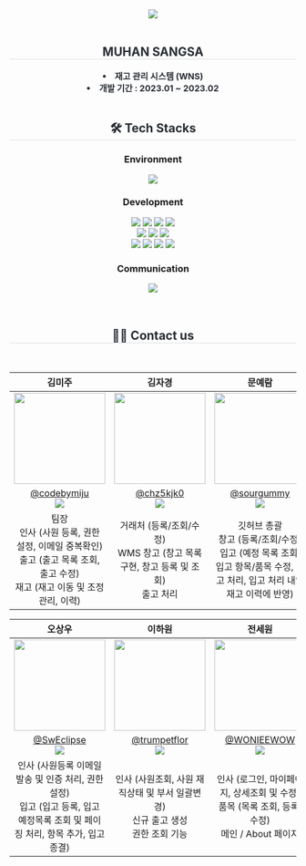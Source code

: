  

<div align= "center">
    <img src="https://capsule-render.vercel.app/api?type=rounded&color=0068f0&height=120&text=MUHAN%20SANGSA&animation=blink&fontColor=ffffff&fontSize=60" />
    </div>
    <br>
    <div align= "center"> 
    <h2 style="border-bottom: 1px solid #d8dee4; color: #282d33;"> MUHAN SANGSA </h2>  
    <div style="font-weight: 700; font-size: 15px; text-align: center; color: #282d33;"> <li> 재고 관리 시스템 (WNS)</li><li> 개발 기간 : 2023.01 ~ 2023.02</li> </div> 
    </div>
    <br>
    <div align= "center">
    <h2 style="border-bottom: 1px solid #d8dee4; color: #282d33;"> 🛠️ Tech Stacks </h2> 
    </div>
    
  <div>
    <div style="margin: 0 auto; text-align: center;" align= "center">
        <h3> Environment </h3>
          <img src="https://img.shields.io/badge/Github-181717?style=for-the-badge&logo=Github&logoColor=white">
        <h3> Development </h3>
          <img src="https://img.shields.io/badge/Java-007396?style=for-the-badge&logo=Java&logoColor=white">
          <img src="https://img.shields.io/badge/Javascript-F7DF1E?style=for-the-badge&logo=Javascript&logoColor=white">
          <img src="https://img.shields.io/badge/Spring-6DB33F?style=for-the-badge&logo=Spring&logoColor=white">
          <img src="https://img.shields.io/badge/CSS3-1572B6?style=for-the-badge&logo=CSS3&logoColor=white">
          <br>
          <img src="https://img.shields.io/badge/MySQL-4479A1?style=for-the-badge&logo=MySQL&logoColor=white">
          <img src="https://img.shields.io/badge/Amazon AWS-232F3E?style=for-the-badge&logo=amazon aws&logoColor=white"> 
          <img src="https://img.shields.io/badge/linux-FCC624?style=for-the-badge&logo=linux&logoColor=black"> 
          <br>
          <img src="https://img.shields.io/badge/Apache Tomcat-F8DC75?style=for-the-badge&logo=Apache Tomcat&logoColor=white">
          <img src="https://img.shields.io/badge/HTML5-E34F26?style=for-the-badge&logo=HTML5&logoColor=white">
          <img src="https://img.shields.io/badge/jQuery-0769AD?style=for-the-badge&logo=jQuery&logoColor=white">
          <img src="https://img.shields.io/badge/Bootstrap-7952B3?style=for-the-badge&logo=Bootstrap&logoColor=white">
          <br>
        <h3> Communication </h3>
          <img src="https://img.shields.io/badge/Notion-000000?style=for-the-badge&logo=Notion&logoColor=white">
      <br>
      <br>
      <br>
    </div>
  </div>
  
<div align= "center"> 
    <div align= "center"> 
    <h2 style="border-bottom: 1px solid #d8dee4; color: #282d33;"> 🧑‍💻 Contact us </h2> <br> 
    </div>
    

|      김미주       |          김자경         |       문예람         |                                                                                                               
| :------------------------------------------------------------------------------: | :---------------------------------------------------------------------------------------------------------------------------------------------------: | :---------------------------------------------------------------------------------------------------------------------------------------------------------------------------------------------------: | 
|   <img width="160px" src="https://github.com/sourgummy/thisteam/assets/118324239/6aeb5919-d04d-43ac-98c7-bc96af422328" />    |                      <img width="160px" src="https://github.com/sourgummy/thisteam/assets/118324239/4dc86e46-d621-4729-b3e8-786c354dbe10" />    |                   <img width="160px" src="https://github.com/sourgummy/thisteam/assets/118324239/604d9c47-86c4-4403-9ea8-a1c985e51a2a"/>   |
|   [@codebymiju](https://github.com/codebymiju) <br> <a href="mailto:miju.kim.kr@gmail.com"><img src="https://img.shields.io/badge/Gmail-d14836?style=flat-square&logo=Gmail&logoColor=white&link=miju.kim.kr@gmail.com"/></a>  |    [@chz5kjk0](https://github.com/chz5kjk0) <br> <a href="mailto:chz5kjk0@gmail.com"><img src="https://img.shields.io/badge/Gmail-d14836?style=flat-square&logo=Gmail&logoColor=white&link=chz5kjk0@gmail.com"/></a>  | [@sourgummy](https://github.com/s) <br> <a href="mailto:creamy.9416@gmail.com"><img src="https://img.shields.io/badge/Gmail-d14836?style=flat-square&logo=Gmail&logoColor=white&link=creamy.9416@gmail.com"/></a>  |
| 팀장 <br> 인사 (사원 등록, 권한 설정, 이메일 중복확인) <br> 출고 (출고 목록 조회, 출고 수정) <BR> 재고 (재고 이동 및 조정 관리, 이력) | 거래처 (등록/조회/수정) <br> WMS 창고 (창고 목록 구현, 창고 등록 및 조회) <br> 출고 처리 | 깃허브 총괄 <br> 창고 (등록/조회/수정) <br> 입고 (예정 목록 조회, 입고 항목/품목 수정, 입고 처리, 입고 처리 내역 재고 이력에 반영) |




|      오상우       |          이하원         |       전세원         |                                                                                                               
| :------------------------------------------------------------------------------: | :---------------------------------------------------------------------------------------------------------------------------------------------------: | :---------------------------------------------------------------------------------------------------------------------------------------------------------------------------------------------------: | 
|   <img width="160px" src="https://github.com/sourgummy/thisteam/assets/118324239/081835c5-1e2f-4b72-ba4f-e783f57e4c08" />    |                      <img width="160px" src="https://github.com/sourgummy/thisteam/assets/118324239/89d73fc4-6925-402c-868c-63c7c9c0bda0" />    |                   <img width="160px" src="https://github.com/sourgummy/thisteam/assets/118324239/6275d865-2fdb-41af-b272-f6bd72290fde"/>   |
|   [@SwEclipse](https://github.com/SwEclipse) <br> <a href="mailto:ayh77779412@gmail.com"><img src="https://img.shields.io/badge/Gmail-d14836?style=flat-square&logo=Gmail&logoColor=white&link=ayh77779412@gmail.com"/></a>   |    [@trumpetflor](https://github.com/trumpetflor) <br> <a href="mailto:trumpetflor@gmail.com"><img src="https://img.shields.io/badge/Gmail-d14836?style=flat-square&logo=Gmail&logoColor=white&link=trumpetflor@gmail.com"/></a>  | [@WONIEEWOW](https://github.com/WONIEEWOW) <br> <a href="mailto:eyedsw@gmail.com"><img src="https://img.shields.io/badge/Gmail-d14836?style=flat-square&logo=Gmail&logoColor=white&link=eyedsw@gmail.com"/></a>  |
| 인사 (사원등록 이메일 발송 및 인증 처리, 권한 설정) <br> 입고 (입고 등록, 입고 예정목록 조회 및 페이징 처리, 항목 추가, 입고 종결) | 인사 (사원조회, 사원 재직상태 및 부서 일괄변경) <br> 신규 출고 생성 <br> 권한 조회 기능 | 인사 (로그인, 마이페이지, 상세조회 및 수정) <br> 품목 (목록 조회, 등록, 수정) <br> 메인 / About 페이지 |

  
    
